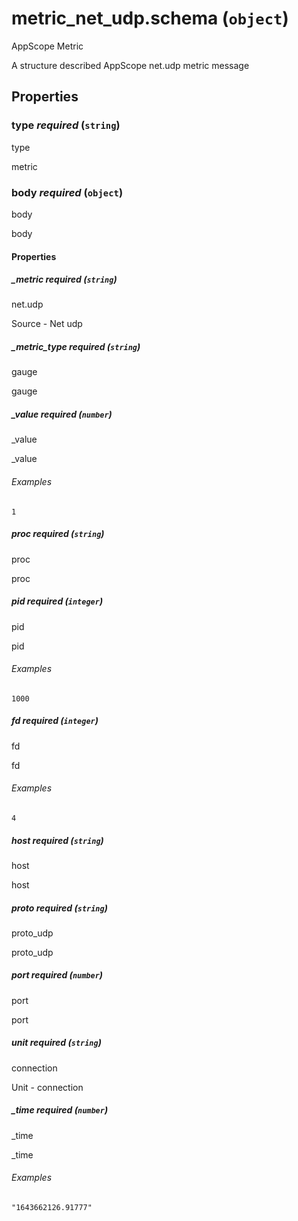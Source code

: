 # metric_net_udp.schema (`object`)

AppScope Metric

A structure described AppScope net.udp metric message

## Properties

### type _required_ (`string`)

type

metric

### body _required_ (`object`)

body

body

#### Properties

##### _metric _required_ (`string`)

net.udp

Source - Net udp

##### _metric_type _required_ (`string`)

gauge

gauge

##### _value _required_ (`number`)

_value

_value

###### Examples

`1`

##### proc _required_ (`string`)

proc

proc

##### pid _required_ (`integer`)

pid

pid

###### Examples

`1000`

##### fd _required_ (`integer`)

fd

fd

###### Examples

`4`

##### host _required_ (`string`)

host

host

##### proto _required_ (`string`)

proto_udp

proto_udp

##### port _required_ (`number`)

port

port

##### unit _required_ (`string`)

connection

Unit - connection

##### _time _required_ (`number`)

_time

_time

###### Examples

`"1643662126.91777"`

